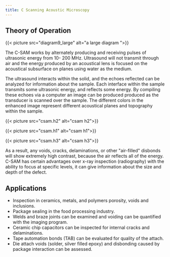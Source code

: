 ```yaml
---
title: C Scanning Acoustic Microscopy
---
```


## Theory of Operation

{{< picture src="diagram9_large" alt="a large diagram ">}}

The C-SAM works by alternately producing and receiving pulses of ultrasonic energy from 10- 200 MHz. Ultrasound will not transmit through air and the energy produced by an acoustical lens is focused on the acoustical subsurface on planes using water as the medium.

The ultrasound interacts within the solid, and the echoes reflected can be analyzed for information about the sample. Each interface within the sample transmits some ultrasonic energy, and reflects some energy. By compiling these echoes via a computer an image can be produced produced as the transducer is scanned over the sample. The different colors in the enhanced image represent different acoustical planes and topography within the sample.

{{< picture src="csam.h2" alt="csam h2">}}

{{< picture src="csam.h1" alt="csam h1">}}

{{< picture src="csam.h3" alt="csam h3">}}

As a result, any voids, cracks, delaminations, or other "air-filled" disbonds will show extremely high contrast, because the air reflects all of the energy. C-SAM has certain advantages over x-ray inspection (radiography) with the ability to focus at specific levels, it can give information about the size and depth of the defect.

## Applications

- Inspection in ceramics, metals, and polymers porosity, voids and inclusions.
- Package sealing in the food processing industry.
- Welds and braze joints can be examined and voiding can be quantified with the imaging program.
- Ceramic chip capacitors can be inspected for internal cracks and delaminations.
- Tape automation bonds (TAB) can be evaluated for quality of the attach.
- Die attach voids (solder, silver filled epoxy) and disbonding caused by package interaction can be assessed.
